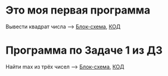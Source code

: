 # Это моя первая программа
Вывести квадрат числа --> [Блок-схема](Seminar_01/Ex01/diagram.drawio.png), [КОД](Seminar_01/Ex01/Program.cs)

# Программа по Задаче 1 из ДЗ
Найти max из трёх чисел --> [Блок-схема](Homework_01/Ex01/diagram.drawio.png), [КОД](Homework_01/Ex01/Program.cs)